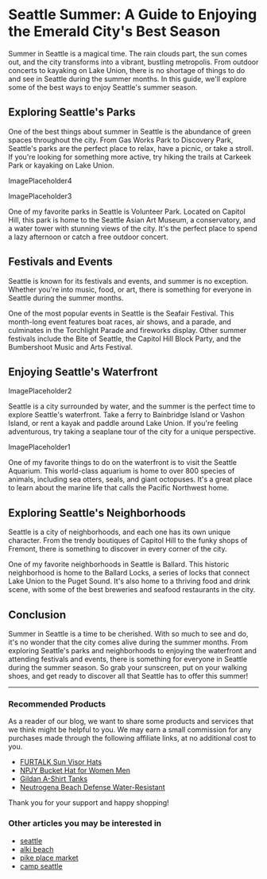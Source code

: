 # Seattle Summer: A Guide to Enjoying the Emerald City's Best Season

Summer in Seattle is a magical time. The rain clouds part, the sun comes out, and the city transforms into a vibrant, bustling metropolis. From outdoor concerts to kayaking on Lake Union, there is no shortage of things to do and see in Seattle during the summer months. In this guide, we'll explore some of the best ways to enjoy Seattle's summer season.

## Exploring Seattle's Parks

One of the best things about summer in Seattle is the abundance of green spaces throughout the city. From Gas Works Park to Discovery Park, Seattle's parks are the perfect place to relax, have a picnic, or take a stroll. If you're looking for something more active, try hiking the trails at Carkeek Park or kayaking on Lake Union.

ImagePlaceholder4

ImagePlaceholder3

One of my favorite parks in Seattle is Volunteer Park. Located on Capitol Hill, this park is home to the Seattle Asian Art Museum, a conservatory, and a water tower with stunning views of the city. It's the perfect place to spend a lazy afternoon or catch a free outdoor concert.

## Festivals and Events

Seattle is known for its festivals and events, and summer is no exception. Whether you're into music, food, or art, there is something for everyone in Seattle during the summer months.

One of the most popular events in Seattle is the Seafair Festival. This month-long event features boat races, air shows, and a parade, and culminates in the Torchlight Parade and fireworks display. Other summer festivals include the Bite of Seattle, the Capitol Hill Block Party, and the Bumbershoot Music and Arts Festival.

## Enjoying Seattle's Waterfront

ImagePlaceholder2

Seattle is a city surrounded by water, and the summer is the perfect time to explore Seattle's waterfront. Take a ferry to Bainbridge Island or Vashon Island, or rent a kayak and paddle around Lake Union. If you're feeling adventurous, try taking a seaplane tour of the city for a unique perspective.

ImagePlaceholder1

One of my favorite things to do on the waterfront is to visit the Seattle Aquarium. This world-class aquarium is home to over 800 species of animals, including sea otters, seals, and giant octopuses. It's a great place to learn about the marine life that calls the Pacific Northwest home.

## Exploring Seattle's Neighborhoods

Seattle is a city of neighborhoods, and each one has its own unique character. From the trendy boutiques of Capitol Hill to the funky shops of Fremont, there is something to discover in every corner of the city.

One of my favorite neighborhoods in Seattle is Ballard. This historic neighborhood is home to the Ballard Locks, a series of locks that connect Lake Union to the Puget Sound. It's also home to a thriving food and drink scene, with some of the best breweries and seafood restaurants in the city.

## Conclusion

Summer in Seattle is a time to be cherished. With so much to see and do, it's no wonder that the city comes alive during the summer months. From exploring Seattle's parks and neighborhoods to enjoying the waterfront and attending festivals and events, there is something for everyone in Seattle during the summer season. So grab your sunscreen, put on your walking shoes, and get ready to discover all that Seattle has to offer this summer!

---

### Recommended Products

As a reader of our blog, we want to share some products and services that we think might be helpful to you. We may earn a small commission for any purchases made through the following affiliate links, at no additional cost to you.

- [FURTALK Sun Visor Hats](https://amzn.to/3Lp8Bce)
- [NPJY Bucket Hat for Women Men  ](https://amzn.to/3LHPdZr)
- [Gildan A-Shirt Tanks](https://amzn.to/3nfAFGX)
- [Neutrogena Beach Defense Water-Resistant](https://amzn.to/3LiLWyd)

Thank you for your support and happy shopping!
### Other articles you may be interested in

- [seattle](seattle)
- [alki beach](alki-beach)
- [pike place market](pike-place-market)
- [camp seattle](camp-seattle)
